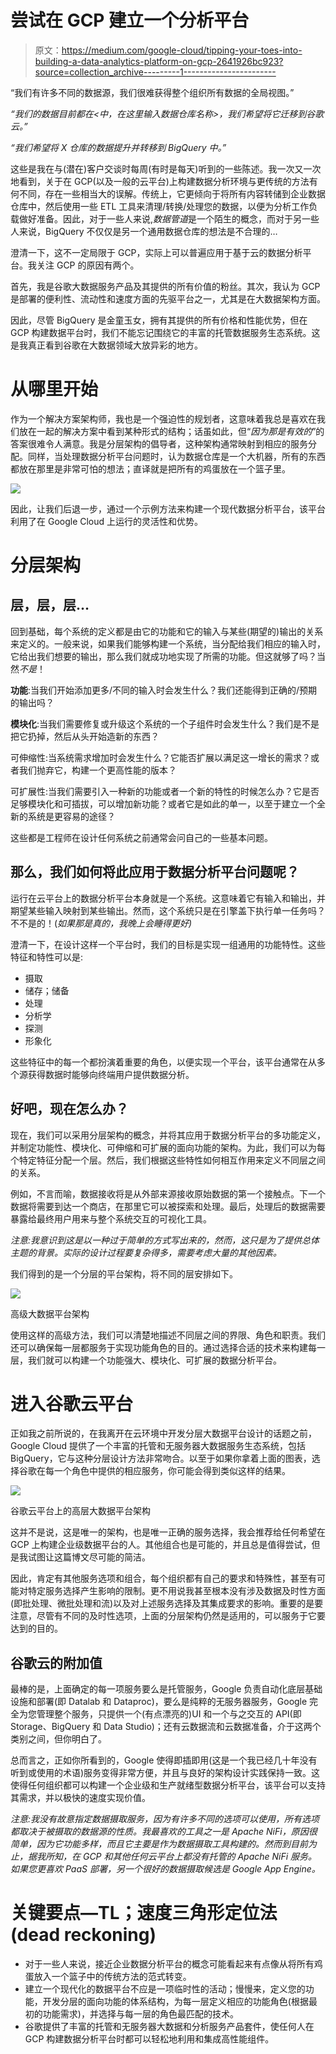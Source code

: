 # 尝试在 GCP 建立一个分析平台

> 原文：<https://medium.com/google-cloud/tipping-your-toes-into-building-a-data-analytics-platform-on-gcp-2641926bc923?source=collection_archive---------1----------------------->

“我们有许多不同的数据源，我们很难获得整个组织所有数据的全局视图。”

*“我们的数据目前都在<中，在这里输入数据仓库名称>，我们希望将它迁移到谷歌云。”*

*“我们希望将 X 仓库的数据提升并转移到 BigQuery 中。”*

这些是我在与(潜在)客户交谈时每周(有时是每天)听到的一些陈述。我一次又一次地看到，关于在 GCP(以及一般的云平台)上构建数据分析环境与更传统的方法有何不同，存在一些相当大的误解。传统上，它更倾向于将所有内容转储到企业数据仓库中，然后使用一些 ETL 工具来清理/转换/处理您的数据，以便为分析工作负载做好准备。因此，对于一些人来说,*数据管道*是一个陌生的概念，而对于另一些人来说，BigQuery 不仅仅是另一个通用数据仓库的想法是不合理的…

澄清一下，这不一定局限于 GCP，实际上可以普遍应用于基于云的数据分析平台。我关注 GCP 的原因有两个。

首先，我是谷歌大数据服务产品及其提供的所有价值的粉丝。其次，我认为 GCP 是部署的便利性、流动性和速度方面的先驱平台之一，尤其是在大数据架构方面。

因此，尽管 BigQuery 是金童玉女，拥有其提供的所有价格和性能优势，但在 GCP 构建数据平台时，我们不能忘记围绕它的丰富的托管数据服务生态系统。这是我真正看到谷歌在大数据领域大放异彩的地方。

# 从哪里开始

作为一个解决方案架构师，我也是一个强迫性的规划者，这意味着我总是喜欢在我们放在一起的解决方案中看到某种形式的结构；话虽如此，但“*因为那是有效的*”的答案很难令人满意。我是分层架构的倡导者，这种架构通常映射到相应的服务分配。同样，当处理数据分析平台问题时，认为数据仓库是一个大机器，所有的东西都放在那里是非常可怕的想法；直译就是把所有的鸡蛋放在一个篮子里。

![](img/6aaa0a606c24013fadf8abd41c4f850c.png)

因此，让我们后退一步，通过一个示例方法来构建一个现代数据分析平台，该平台利用了在 Google Cloud 上运行的灵活性和优势。

# 分层架构

## 层，层，层…

回到基础，每个系统的定义都是由它的功能和它的输入与某些(期望的)输出的关系来定义的。一般来说，如果我们能够构建一个系统，当分配给我们相应的输入时，它给出我们想要的输出，那么我们就成功地实现了所需的功能。但这就够了吗？当然*不是*！

**功能**:当我们开始添加更多/不同的输入时会发生什么？我们还能得到正确的/预期的输出吗？

**模块化**:当我们需要修复或升级这个系统的一个子组件时会发生什么？我们是不是把它扔掉，然后从头开始造新的东西？

可伸缩性:当系统需求增加时会发生什么？它能否扩展以满足这一增长的需求？或者我们抛弃它，构建一个更高性能的版本？

可扩展性:当我们需要引入一种新的功能或者一个新的特性的时候怎么办？它是否足够模块化和可插拔，可以增加新功能？或者它是如此的单一，以至于建立一个全新的系统是更容易的途径？

这些都是工程师在设计任何系统之前通常会问自己的一些基本问题。

## 那么，我们如何将此应用于数据分析平台问题呢？

运行在云平台上的数据分析平台本身就是一个系统。这意味着它有输入和输出，并期望某些输入映射到某些输出。然而，这个系统只是在引擎盖下执行单一任务吗？不不是的！(*如果那是真的，我晚上会睡得更好)*

澄清一下，在设计这样一个平台时，我们的目标是实现一组通用的功能特性。这些特征和特性可以是:

*   摄取
*   储存；储备
*   处理
*   分析学
*   探测
*   形象化

这些特征中的每一个都扮演着重要的角色，以便实现一个平台，该平台通常在从多个源获得数据时能够向终端用户提供数据分析。

## 好吧，现在怎么办？

现在，我们可以采用分层架构的概念，并将其应用于数据分析平台的多功能定义，并制定功能性、模块化、可伸缩和可扩展的面向功能的架构。为此，我们可以为每个特定特征分配一个层。然后，我们根据这些特性如何相互作用来定义不同层之间的关系。

例如，不言而喻，数据接收将是从外部来源接收原始数据的第一个接触点。下一个数据将需要到达一个商店，在那里它可以被探索和处理。最后，处理后的数据需要暴露给最终用户用来与整个系统交互的可视化工具。

*注意:我意识到这是以一种过于简单的方式写出来的，然而，这只是为了提供总体主题的背景。实际的设计过程要复杂得多，需要考虑大量的其他因素。*

我们得到的是一个分层的平台架构，将不同的层安排如下。

![](img/55131f73bca95c452769e5490c5713e5.png)

高级大数据平台架构

使用这样的高级方法，我们可以清楚地描述不同层之间的界限、角色和职责。我们还可以确保每一层都服务于实现功能角色的目的。通过选择合适的技术来构建每一层，我们就可以构建一个功能强大、模块化、可扩展的数据分析平台。

# 进入谷歌云平台

正如我之前所说的，在我离开在云环境中开发分层大数据平台设计的话题之前，Google Cloud 提供了一个丰富的托管和无服务器大数据服务生态系统，包括 BigQuery，它与这种分层设计方法非常吻合。以至于如果你拿着上面的图表，选择谷歌在每一个角色中提供的相应服务，你可能会得到类似这样的结果。

![](img/c75efdc5d3765f2b6c05a8786fe1ddd3.png)

谷歌云平台上的高层大数据平台架构

这并不是说，这是唯一的架构，也是唯一正确的服务选择，我会推荐给任何希望在 GCP 上构建企业级数据平台的人。其他组合也是可能的，并且总是值得尝试，但是我试图让这篇博文尽可能的简洁。

因此，肯定有其他服务选项和组合，每个组织都有自己的要求和特殊性，甚至有可能对特定服务选择产生影响的限制。更不用说我甚至根本没有涉及数据及时性方面(即批处理、微批处理和流)以及对上述服务选择及其集成要求的影响。重要的是要注意，尽管有不同的及时性选项，上面的分层架构仍然是适用的，可以服务于它要达到的目的。

## 谷歌云的附加值

最棒的是，上面确定的每一项服务要么是托管服务，Google 负责自动化底层基础设施和部署(即 Datalab 和 Dataproc)，要么是纯粹的无服务器服务，Google 完全为您管理整个服务，只提供一个(有点漂亮的)UI 和一个与之交互的 API(即 Storage、BigQuery 和 Data Studio)；还有云数据流和云数据准备，介于这两个类别之间，但你明白了。

总而言之，正如你所看到的，Google 使得即插即用(这是一个我已经几十年没有听到或使用的术语)服务变得非常方便，并且与良好的架构设计实践保持一致。这使得任何组织都可以构建一个企业级和生产就绪型数据分析平台，该平台可以支持其需求，并以极快的速度实现价值。

*注意:我没有故意指定数据摄取服务，因为有许多不同的选项可以使用，所有选项都取决于被摄取的数据源的性质。我最喜欢的工具之一是 Apache NiFi，原因很简单，因为它功能多样，而且它主要是作为数据摄取工具构建的。然而到目前为止，据我所知，在 GCP 和其他任何云平台上都没有托管的 Apache NiFi 服务。如果您更喜欢 PaaS 部署，另一个很好的数据摄取候选是 Google App Engine。*

# 关键要点—TL；速度三角形定位法(dead reckoning)

*   对于一些人来说，接近企业数据分析平台的概念可能看起来有点像从将所有鸡蛋放入一个篮子中的传统方法的范式转变。
*   建立一个现代化的数据平台不应是一项临时性的活动；慢慢来，定义您的功能，开发分层的面向功能的体系结构，为每一层定义相应的功能角色(根据最初的功能需求)，并选择与每一层的角色最匹配的技术。
*   谷歌提供了丰富的托管和无服务器大数据和分析服务产品套件，使任何人在 GCP 构建数据分析平台时都可以轻松地利用和集成高性能组件。